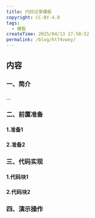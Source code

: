 ```yaml
---
title: 代码记录模板
copyright: CC-BY-4.0
tags:
  - 模板
createTime: 2025/04/13 17:58:52
permalink: /blog/kt74vwey/
---
```


## 内容

### 一、简介

...

### 二、前置准备

#### 1.准备1

#### 2.准备2

### 三、代码实现

#### 1.代码块1

#### 2.代码块2

### 四、演示操作
